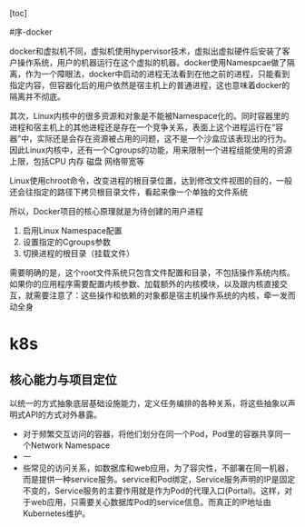 [toc]

#序-docker

docker和虚拟机不同，虚拟机使用hypervisor技术，虚拟出虚拟硬件后安装了客户操作系统，用户的机器运行在这个虚拟的机器。docker使用Namespcae做了隔离，作为一个障眼法，docker中启动的进程无法看到在他之前的进程，只能看到指定内容，但容器化后的用户依然是宿主机上的普通进程，这也意味着docker的隔离并不彻底。

其次，Linux内核中的很多资源和对象是不能被Namespace化的。同时容器里的进程和宿主机上的其他进程还是存在一个竞争关系，表面上这个进程运行在“容器”中，实际还是会存在资源被占用的问题，这不是一个沙盒应该表现出的行为。因此Linux内核中，还有一个Cgroups的功能，用来限制一个进程组能使用的资源上限，包括CPU  内存  磁盘  网络带宽等

Linux使用chroot命令，改变进程的根目录位置，达到修改文件视图的目的，一般还会往指定的路径下拷贝根目录文件，看起来像一个单独的文件系统

所以，Docker项目的核心原理就是为待创建的用户进程

1. 启用Linux Namespace配置
2. 设置指定的Cgroups参数
3. 切换进程的根目录（挂载文件）

需要明确的是，这个root文件系统只包含文件配置和目录，不包括操作系统内核。如果你的应用程序需要配置内核参数、加载额外的内核模块，以及跟内核直接交互，就需要注意了：这些操作和依赖的对象都是宿主机操作系统的内核，牵一发而动全身

# k8s

## 核心能力与项目定位

以统一的方式抽象底层基础设施能力，定义任务编排的各种关系，将这些抽象以声明式API的方式对外暴露。

- 对于频繁交互访问的容器，将他们划分在同一个Pod，Pod里的容器共享同一个Network Namespace
- 一
- 些常见的访问关系，如数据库和web应用，为了容灾性，不部署在同一机器，而是提供一种service服务。service和Pod绑定，Service服务声明的IP是固定不变的，Service服务的主要作用就是作为Pod的代理入口(Portal)。这样，对于web应用，只需要关心数据库Pod的service信息。而真正的IP地址由Kubernetes维护。
